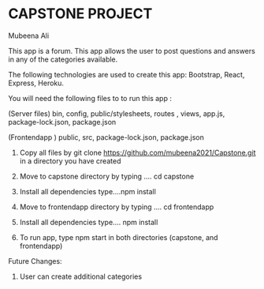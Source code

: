  # CAPSTONE PROJECT #
 
 Mubeena Ali
 
 This app is a forum. This app allows the user to post questions and answers in any of the categories available. 
 
 The following technologies are used to create this app:  Bootstrap, React, Express, Heroku.
 
 
 You will need the following files to to run this app : 
 
(Server files)   bin, config, public/stylesheets, routes , views, app.js, package-lock.json, package.json

(Frontendapp )  public, src, package-lock.json, package.json

1. Copy all files by git clone https://github.com/mubeena2021/Capstone.git in a directory you have created

2. Move to capstone directory by typing .... cd capstone 

3. Install all dependencies type....npm install 

4. Move to frontendapp directory by typing .... cd frontendapp 

5. Install all dependencies type.... npm install

6. To run app, type npm start in both directories (capstone, and frontendapp) 


Future Changes:

1. User can create additional categories





 
 
 

 
